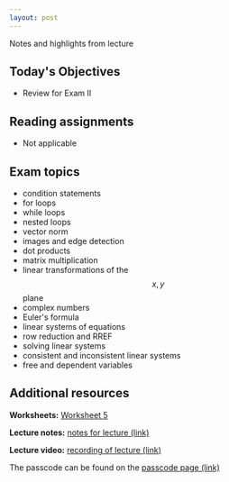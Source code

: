 ```yaml
---
layout: post
---
```


Notes and highlights from lecture

## Today's Objectives

* Review for Exam II

## Reading assignments

*  Not applicable

##  Exam topics

* condition statements
* for loops
* while loops
* nested loops
* vector norm
* images and edge detection
* dot products
* matrix multiplication
* linear transformations of the $$x,y$$ plane
* complex numbers
* Euler's formula
* linear systems of equations
* row reduction and RREF
* solving linear systems
* consistent and inconsistent linear systems
* free and dependent variables


## Additional resources

**Worksheets:** <a target="_parent" href="https://wcasper.github.io/math107spring2021/worksheets/ws5">Worksheet 5</a>

**Lecture notes:** <a target="_parent" href="https://wcasper.github.io/math107spring2021/extras/notes/2021-04-07-Note-09-56.pdf">notes for lecture (link)</a>

**Lecture video:** <a target="_parent" href="https://fullerton.zoom.us/rec/share/m_SiuMA6ToREmoI8cvNm_L0GaDfDQ2BV63xHCVWevaeuzeD-UdodzRQMLUJo7q8Y.RhKW8kwXwv-5zf-J">recording of lecture (link)</a>

The passcode can be found on the <a target="_parent" href="https://csufullerton.instructure.com/courses/3127326/pages/video-lecture-keys">passcode page (link)</a>



